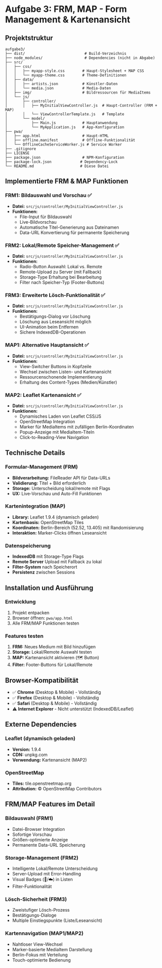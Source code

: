 # Aufgabe 3: FRM, MAP - Form Management & Kartenansicht

## Projektstruktur

```
aufgabe3/
├── dist/                           # Build-Verzeichnis
├── node_modules/                   # Dependencies (nicht in Abgabe)
├── src/
│   ├── css/
│   │   ├── myapp-style.css        # Haupt-Stylesheet + MAP CSS
│   │   └── myapp-theme.css        # Theme-Definitionen
│   ├── data/
│   │   ├── artists.json           # Künstler-Daten
│   │   └── media.json             # Media-Daten
│   ├── img/                       # Bildressourcen für MediaItems
│   └── js/
│       ├── controller/
│       │   ├── MyInitialViewController.js  # Haupt-Controller (FRM + MAP)
│       │   └── ViewControllerTemplate.js   # Template
│       └── model/
│           ├── Main.js            # Hauptanwendung
│           └── MyApplication.js   # App-Konfiguration
├── pwa/
│   ├── app.html                   # Haupt-HTML
│   ├── offline.manifest           # Offline-Funktionalität
│   └── OfflineCacheServiceWorker.js # Service Worker
├── .gitignore
├── LICENSE
├── package.json                   # NPM-Konfiguration
├── package-lock.json             # Dependency-Lock
└── README.md                     # Diese Datei
```

## Implementierte FRM & MAP Funktionen

### FRM1: Bildauswahl und Vorschau ✅
- **Datei:** `src/js/controller/MyInitialViewController.js`
- **Funktionen:**
    - File-Input für Bildauswahl
    - Live-Bildvorschau
    - Automatische Titel-Generierung aus Dateinamen
    - Data-URL Konvertierung für permanente Speicherung

### FRM2: Lokal/Remote Speicher-Management ✅
- **Datei:** `src/js/controller/MyInitialViewController.js`
- **Funktionen:**
    - Radio-Button Auswahl: Lokal vs. Remote
    - Remote-Upload zu Server (mit Fallback)
    - Storage-Type Erhaltung bei Bearbeitung
    - Filter nach Speicher-Typ (Footer-Buttons)

### FRM3: Erweiterte Lösch-Funktionalität ✅
- **Datei:** `src/js/controller/MyInitialViewController.js`
- **Funktionen:**
    - Bestätigungs-Dialog vor Löschung
    - Löschung aus Leseansicht möglich
    - UI-Animation beim Entfernen
    - Sichere IndexedDB-Operationen

### MAP1: Alternative Hauptansicht ✅
- **Datei:** `src/js/controller/MyInitialViewController.js`
- **Funktionen:**
    - View-Switcher Buttons in Kopfzeile
    - Wechsel zwischen Listen- und Kartenansicht
    - Ressourcenschonende Implementierung
    - Erhaltung des Content-Types (Medien/Künstler)

### MAP2: Leaflet Kartenansicht ✅
- **Datei:** `src/js/controller/MyInitialViewController.js`
- **Funktionen:**
    - Dynamisches Laden von Leaflet CSS/JS
    - OpenStreetMap Integration
    - Marker für MediaItems mit zufälligen Berlin-Koordinaten
    - Popup-Anzeige mit MediaItem-Titeln
    - Click-to-Reading-View Navigation

## Technische Details

### Formular-Management (FRM)
- **Bildverarbeitung:** FileReader API für Data-URLs
- **Validierung:** Titel + Bild erforderlich
- **Storage:** Unterscheidung lokal/remote mit Flags
- **UX:** Live-Vorschau und Auto-Fill Funktionen

### Kartenintegration (MAP)
- **Library:** Leaflet 1.9.4 (dynamisch geladen)
- **Kartenbasis:** OpenStreetMap Tiles
- **Koordinaten:** Berlin-Bereich (52.52, 13.405) mit Randomisierung
- **Interaktion:** Marker-Clicks öffnen Leseansicht

### Datenspeicherung
- **IndexedDB** mit Storage-Type Flags
- **Remote Server** Upload mit Fallback zu lokal
- **Filter-System** nach Speicherort
- **Persistenz** zwischen Sessions

## Installation und Ausführung

### Entwicklung
1. Projekt entpacken
2. Browser öffnen: `pwa/app.html`
3. Alle FRM/MAP Funktionen testen

### Features testen
1. **FRM:** Neues Medium mit Bild hinzufügen
2. **Storage:** Lokal/Remote Auswahl testen
3. **MAP:** Kartenansicht aktivieren (🗺️ Button)
4. **Filter:** Footer-Buttons für Lokal/Remote

## Browser-Kompatibilität

- ✅ **Chrome** (Desktop & Mobile) - Vollständig
- ✅ **Firefox** (Desktop & Mobile) - Vollständig
- ✅ **Safari** (Desktop & Mobile) - Vollständig
- ⚠️ **Internet Explorer** - Nicht unterstützt (IndexedDB/Leaflet)

## Externe Dependencies

### Leaflet (dynamisch geladen)
- **Version:** 1.9.4
- **CDN:** unpkg.com
- **Verwendung:** Kartenansicht (MAP2)

### OpenStreetMap
- **Tiles:** tile.openstreetmap.org
- **Attribution:** © OpenStreetMap Contributors

## FRM/MAP Features im Detail

### Bildauswahl (FRM1)
- Datei-Browser Integration
- Sofortige Vorschau
- Größen-optimierte Anzeige
- Permanente Data-URL Speicherung

### Storage-Management (FRM2)
- Intelligente Lokal/Remote Unterscheidung
- Server-Upload mit Error-Handling
- Visual Badges (💾/☁️) in Listen
- Filter-Funktionalität

### Lösch-Sicherheit (FRM3)
- Zweistufiger Lösch-Prozess
- Bestätigungs-Dialoge
- Multiple Einstiegspunkte (Liste/Leseansicht)

### Kartennavigation (MAP1/MAP2)
- Nahtloser View-Wechsel
- Marker-basierte MediaItem Darstellung
- Berlin-Fokus mit Verteilung
- Touch-optimierte Bedienung

